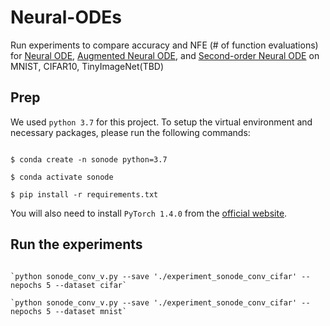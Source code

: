 # Neural-ODEs

Run experiments to compare accuracy and NFE (# of function evaluations) for [Neural ODE](https://arxiv.org/pdf/1806.07366.pdf), [Augmented Neural ODE](https://arxiv.org/abs/1904.01681), and [Second-order Neural ODE](https://arxiv.org/abs/2109.14158) on MNIST, CIFAR10, TinyImageNet(TBD)

## Prep

We used `python 3.7` for this project. To setup the virtual environment and necessary packages, please run the following commands:

```

$ conda create -n sonode python=3.7

$ conda activate sonode

$ pip install -r requirements.txt

```

You will also need to install `PyTorch 1.4.0` from the [official website](https://pytorch.org/).

## Run the experiments

```

`python sonode_conv_v.py --save './experiment_sonode_conv_cifar' --nepochs 5 --dataset cifar` 

`python sonode_conv_v.py --save './experiment_sonode_conv_cifar' --nepochs 5 --dataset mnist` 

```

